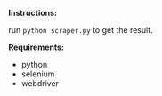 **Instructions:**

run `python scraper.py` to get the result.

**Requirements:**

- python
- selenium
- webdriver